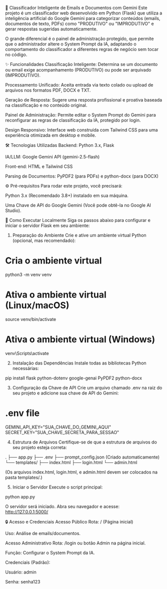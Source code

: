📧 Classificador Inteligente de Emails e Documentos com Gemini
Este projeto é um classificador web desenvolvido em Python (Flask) que utiliza a inteligência artificial do Google Gemini para categorizar conteúdos (emails, documentos de texto, PDFs) como "PRODUTIVO" ou "IMPRODUTIVO" e gerar respostas sugeridas automaticamente.

O grande diferencial é o painel de administração protegido, que permite que o administrador altere o System Prompt da IA, adaptando o comportamento do classificador a diferentes regras de negócio sem tocar no código.

✨ Funcionalidades
Classificação Inteligente: Determina se um documento ou email exige acompanhamento (PRODUTIVO) ou pode ser arquivado (IMPRODUTIVO).

Processamento Unificado: Aceita entrada via texto colado ou upload de arquivos nos formatos PDF, DOCX e TXT.

Geração de Resposta: Sugere uma resposta profissional e proativa baseada na classificação e no conteúdo original.

Painel de Administração: Permite editar o System Prompt do Gemini para reconfigurar as regras de classificação da IA, protegido por login.

Design Responsivo: Interface web construída com Tailwind CSS para uma experiência otimizada em desktop e mobile.

🛠️ Tecnologias Utilizadas
Backend: Python 3.x, Flask

IA/LLM: Google Gemini API (gemini-2.5-flash)

Front-end: HTML e Tailwind CSS

Parsing de Documentos: PyPDF2 (para PDFs) e python-docx (para DOCX)

⚙️ Pré-requisitos
Para rodar este projeto, você precisará:

Python 3.x (Recomendado 3.8+) instalado em sua máquina.

Uma Chave de API do Google Gemini (Você pode obtê-la no Google AI Studio).

🚀 Como Executar Localmente
Siga os passos abaixo para configurar e iniciar o servidor Flask em seu ambiente:

1. Preparação do Ambiente
Crie e ative um ambiente virtual Python (opcional, mas recomendado):

# Cria o ambiente virtual
python3 -m venv venv

# Ativa o ambiente virtual (Linux/macOS)
source venv/bin/activate

# Ativa o ambiente virtual (Windows)
venv\Scripts\activate

2. Instalação das Dependências
Instale todas as bibliotecas Python necessárias:

pip install flask python-dotenv google-genai PyPDF2 python-docx

3. Configuração da Chave de API
Crie um arquivo chamado .env na raiz do seu projeto e adicione sua chave de API do Gemini:

# .env file
GEMINI_API_KEY="SUA_CHAVE_DO_GEMINI_AQUI"
SECRET_KEY="SUA_CHAVE_SECRETA_PARA_SESSAO"

4. Estrutura de Arquivos
Certifique-se de que a estrutura de arquivos do seu projeto esteja correta:

.
├── app.py
├── .env
├── prompt_config.json (Criado automaticamente)
└── templates/
    ├── index.html
    ├── login.html
    └── admin.html

(Os arquivos index.html, login.html, e admin.html devem ser colocados na pasta templates/.)

5. Iniciar o Servidor
Execute o script principal:

python app.py

O servidor será iniciado. Abra seu navegador e acesse: http://127.0.0.1:5000/

🔒 Acesso e Credenciais
Acesso Público
Rota: / (Página inicial)

Uso: Análise de emails/documentos.

Acesso Administrativo
Rota: /login ou botão Admin na página inicial.

Função: Configurar o System Prompt da IA.

Credenciais (Padrão):

Usuário: admin

Senha: senha123
